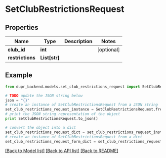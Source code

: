 # SetClubRestrictionsRequest


## Properties
Name | Type | Description | Notes
------------ | ------------- | ------------- | -------------
**club_id** | **int** |  | [optional] 
**restrictions** | **List[str]** |  | 

## Example

```python
from dupr_backend.models.set_club_restrictions_request import SetClubRestrictionsRequest

# TODO update the JSON string below
json = "{}"
# create an instance of SetClubRestrictionsRequest from a JSON string
set_club_restrictions_request_instance = SetClubRestrictionsRequest.from_json(json)
# print the JSON string representation of the object
print SetClubRestrictionsRequest.to_json()

# convert the object into a dict
set_club_restrictions_request_dict = set_club_restrictions_request_instance.to_dict()
# create an instance of SetClubRestrictionsRequest from a dict
set_club_restrictions_request_form_dict = set_club_restrictions_request.from_dict(set_club_restrictions_request_dict)
```
[[Back to Model list]](../README.md#documentation-for-models) [[Back to API list]](../README.md#documentation-for-api-endpoints) [[Back to README]](../README.md)



